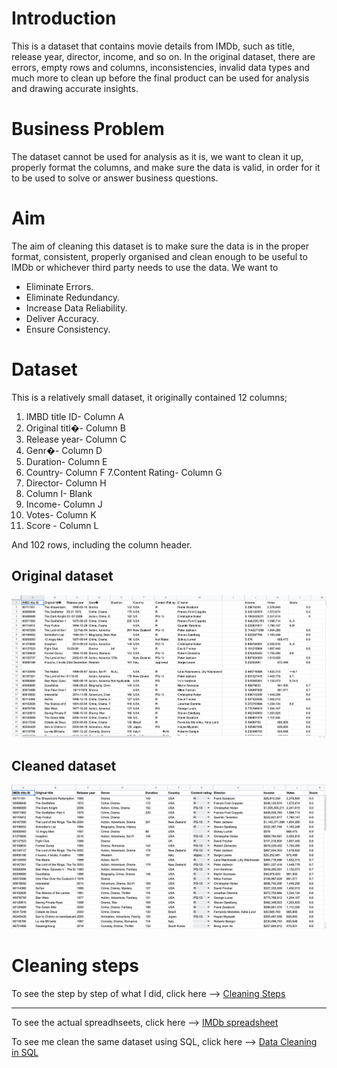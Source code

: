 # Introduction
This is a dataset that contains movie details from IMDb, such as title, release year, director, income, and so on. In the original dataset, there are errors, empty rows and columns, inconsistencies, invalid data types and much more to clean up before the final product can be used for analysis and drawing accurate insights.

# Business Problem
The dataset cannot be used for analysis as it is, we want to clean it up, properly format the columns, and make sure the data is valid, in order for it to be used to solve or answer business questions.

# Aim
The aim of cleaning this dataset is to make sure the data is in the proper format, consistent, properly organised and clean enough to be useful to IMDb or whichever third party needs to use the data. We want to
- Eliminate Errors.
- Eliminate Redundancy.
- Increase Data Reliability.
- Deliver Accuracy.
- Ensure Consistency.

# Dataset
This is a relatively small dataset, it originally contained 12 columns;
1. IMBD title ID- Column A
2. Original titl�- Column B
3. Release year- Column C
4. Genr�- Column D
5. Duration- Column E
6. Country- Column F
7.Content Rating- Column G
8. Director- Column H
9. Column I- Blank
10. Income- Column J
11. Votes- Column K
12. Score	- Column L		

And 102 rows, including the column header.

## Original dataset
![](https://github.com/imanjokko/Data-Cleaning-in-Google-Sheets/blob/main/messy_data.png)

##  Cleaned dataset
![](https://github.com/imanjokko/Data-Cleaning-in-Google-Sheets/blob/main/cleaned_data.png)


# Cleaning steps
To see the step by step of what I did, click here --> [Cleaning Steps](https://github.com/imanjokko/Data-Cleaning-in-Google-Sheets/blob/main/cleaning%20steps.md)

---

To see the actual spreadhseets, click here --> [IMDb spreadsheet](https://docs.google.com/spreadsheets/d/1cvD2v5cYthlRGfhcKMqxeH7CKhb8AkYxN_WZ-gJ78ok/edit#gid=239742263)

To see me clean the same dataset using SQL, click here --> [Data Cleaning in SQL]()
